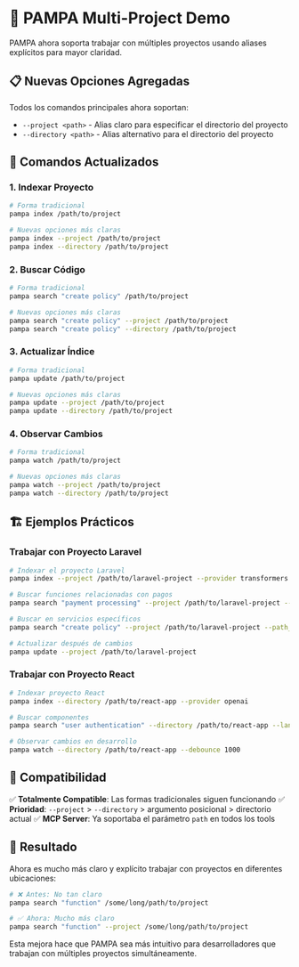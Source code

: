 # 🚀 PAMPA Multi-Project Demo

PAMPA ahora soporta trabajar con múltiples proyectos usando aliases explícitos para mayor claridad.

## 📋 Nuevas Opciones Agregadas

Todos los comandos principales ahora soportan:

-   `--project <path>` - Alias claro para especificar el directorio del proyecto
-   `--directory <path>` - Alias alternativo para el directorio del proyecto

## 🎯 Comandos Actualizados

### 1. **Indexar Proyecto**

```bash
# Forma tradicional
pampa index /path/to/project

# Nuevas opciones más claras
pampa index --project /path/to/project
pampa index --directory /path/to/project
```

### 2. **Buscar Código**

```bash
# Forma tradicional
pampa search "create policy" /path/to/project

# Nuevas opciones más claras
pampa search "create policy" --project /path/to/project
pampa search "create policy" --directory /path/to/project
```

### 3. **Actualizar Índice**

```bash
# Forma tradicional
pampa update /path/to/project

# Nuevas opciones más claras
pampa update --project /path/to/project
pampa update --directory /path/to/project
```

### 4. **Observar Cambios**

```bash
# Forma tradicional
pampa watch /path/to/project

# Nuevas opciones más claras
pampa watch --project /path/to/project
pampa watch --directory /path/to/project
```

## 🏗️ Ejemplos Prácticos

### Trabajar con Proyecto Laravel

```bash
# Indexar el proyecto Laravel
pampa index --project /path/to/laravel-project --provider transformers

# Buscar funciones relacionadas con pagos
pampa search "payment processing" --project /path/to/laravel-project --lang php

# Buscar en servicios específicos
pampa search "create policy" --project /path/to/laravel-project --path_glob "app/Services/**"

# Actualizar después de cambios
pampa update --project /path/to/laravel-project
```

### Trabajar con Proyecto React

```bash
# Indexar proyecto React
pampa index --directory /path/to/react-app --provider openai

# Buscar componentes
pampa search "user authentication" --directory /path/to/react-app --lang tsx

# Observar cambios en desarrollo
pampa watch --directory /path/to/react-app --debounce 1000
```

## 🔄 Compatibilidad

✅ **Totalmente Compatible**: Las formas tradicionales siguen funcionando
✅ **Prioridad**: `--project` > `--directory` > argumento posicional > directorio actual
✅ **MCP Server**: Ya soportaba el parámetro `path` en todos los tools

## 🎉 Resultado

Ahora es mucho más claro y explícito trabajar con proyectos en diferentes ubicaciones:

```bash
# ❌ Antes: No tan claro
pampa search "function" /some/long/path/to/project

# ✅ Ahora: Mucho más claro
pampa search "function" --project /some/long/path/to/project
```

Esta mejora hace que PAMPA sea más intuitivo para desarrolladores que trabajan con múltiples proyectos simultáneamente.
